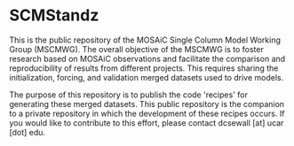 # SCMStandz
This is the public repository of the MOSAiC Single Column Model Working Group (MSCMWG). The overall objective of the MSCMWG is to foster research based on MOSAiC observations and facilitate the comparison and reproducibility of results from different projects. This requires sharing the initialization, forcing, and validation merged datasets used to drive models. 

The purpose of this repository is to publish the code 'recipes' for generating these merged datasets. This public repository is the companion to a private repository in which the development of these recipes occurs. If you would like to contribute to this effort, please contact dcsewall [at] ucar [dot] edu.